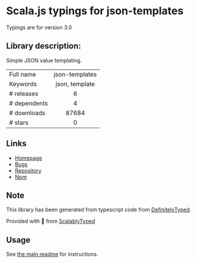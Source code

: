 
# Scala.js typings for json-templates

Typings are for version 3.0

## Library description:
Simple JSON value templating.

|                    |                 |
| ------------------ | :-------------: |
| Full name          | json-templates |
| Keywords           | json, template |
| # releases         | 6 |
| # dependents       | 4 |
| # downloads        | 87684 |
| # stars            | 0 |

## Links
- [Homepage](https://github.com/datavis-tech/json-templates#readme)
- [Bugs](https://github.com/datavis-tech/json-templates/issues)
- [Repository](https://github.com/datavis-tech/json-templates)
- [Npm](https://www.npmjs.com/package/json-templates)
    


## Note
This library has been generated from typescript code from [DefinitelyTyped](https://definitelytyped.org).

Provided with :purple_heart: from [ScalablyTyped](https://github.com/oyvindberg/ScalablyTyped)

## Usage
See [the main readme](../../readme.md) for instructions.


